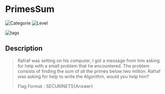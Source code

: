 # PrimesSum
![Categorie](https://img.shields.io/badge/Category-Programming-red?style=for-the-badge) ![Level](https://img.shields.io/badge/Difficulty-Easy-green?style=for-the-badge)

![tags](https://img.shields.io/badge/Tag-Programming-blue)

## Description
> Rafraf was setting on his computer, I got a message from him asking for help with a small problem that he encountered. The problem consists of finding the sum of all the primes below two million. 
> Rafraf was asking for help to write the Algorithm, would you help him? 
>
>
> Flag Format : SECURINETS{Answer}

